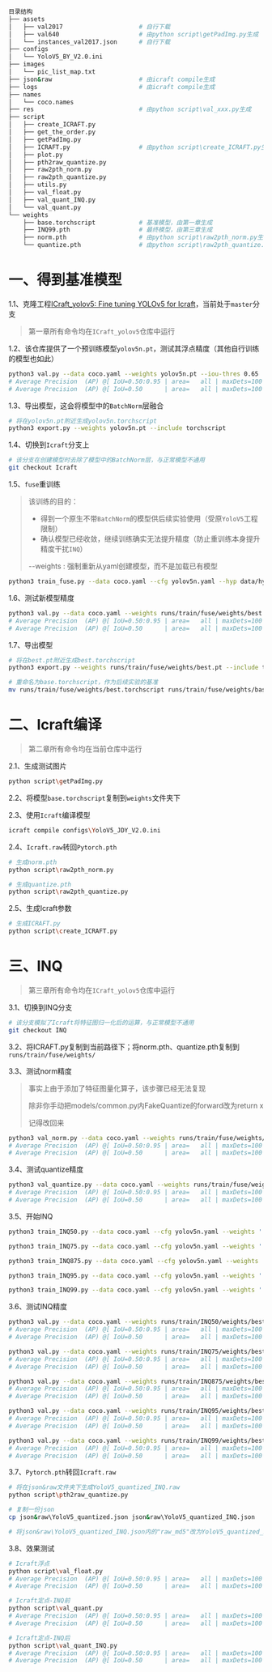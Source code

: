 ```bash
目录结构
├── assets
│   ├── val2017                     # 自行下载
│   ├── val640                      # 由python script\getPadImg.py生成
│   └── instances_val2017.json      # 自行下载
├── configs
│   └── YoloV5_BY_V2.0.ini
├── images
│   └── pic_list_map.txt
├── json&raw                        # 由icraft compile生成
├── logs                            # 由icraft compile生成
├── names
│   └── coco.names
├── res                             # 由python script\val_xxx.py生成
├── script
│   ├── create_ICRAFT.py
│   ├── get_the_order.py
│   ├── getPadImg.py
│   ├── ICRAFT.py                   # 由python script\create_ICRAFT.py生成
│   ├── plot.py
│   ├── pth2raw_quantize.py
│   ├── raw2pth_norm.py
│   ├── raw2pth_quantize.py
│   ├── utils.py
│   ├── val_float.py
│   ├── val_quant_INQ.py
│   └── val_quant.py
└── weights
    ├── base.torchscript            # 基准模型，由第一章生成
    ├── INQ99.pth                   # 最终模型，由第三章生成
    ├── norm.pth                    # 由python script\raw2pth_norm.py生成
    └── quantize.pth                # 由python script\raw2pth_quantize.py生成
```

# 一、得到基准模型

1.1、克隆工程[ICraft_yolov5: Fine tuning YOLOv5 for Icraft](https://github.com/Qiuye12138/ICraft_yolov5)，当前处于`master`分支

> 第一章所有命令均在`ICraft_yolov5`仓库中运行

1.2、该仓库提供了一个预训练模型`yolov5n.pt`，测试其浮点精度（其他自行训练的模型也如此）

```bash
python3 val.py --data coco.yaml --weights yolov5n.pt --iou-thres 0.65
# Average Precision  (AP) @[ IoU=0.50:0.95 | area=   all | maxDets=100 ] = 0.280
# Average Precision  (AP) @[ IoU=0.50      | area=   all | maxDets=100 ] = 0.457
```

1.3、导出模型，这会将模型中的`BatchNorm`层融合

```bash
# 将在yolov5n.pt附近生成yolov5n.torchscript
python3 export.py --weights yolov5n.pt --include torchscript 
```

1.4、切换到`Icraft`分支上

```bash
# 该分支在创建模型时去除了模型中的BatchNorm层，与正常模型不通用
git checkout Icraft
```

1.5、`fuse`重训练

> 该训练的目的：
>
> - 得到一个原生不带`BatchNorm`的模型供后续实验使用（受原`YoloV5`工程限制）
> - 确认模型已经收敛，继续训练确实无法提升精度（防止重训练本身提升精度干扰`INQ`）
>
> --weights : 强制重新从yaml创建模型，而不是加载已有模型

```bash
python3 train_fuse.py --data coco.yaml --cfg yolov5n.yaml --hyp data/hyps/stable_hyp.yaml --weights '' --batch-size 128 --device '1' --epochs 30 --name fuse
```

1.6、测试新模型精度

```bash
python3 val.py --data coco.yaml --weights runs/train/fuse/weights/best.pt --iou-thres 0.65
# Average Precision  (AP) @[ IoU=0.50:0.95 | area=   all | maxDets=100 ] = 0.280
# Average Precision  (AP) @[ IoU=0.50      | area=   all | maxDets=100 ] = 0.457
```

1.7、导出模型

```bash
# 将在best.pt附近生成best.torchscript
python3 export.py --weights runs/train/fuse/weights/best.pt --include torchscript 

# 重命名为base.torchscript，作为后续实验的基准
mv runs/train/fuse/weights/best.torchscript runs/train/fuse/weights/base.torchscript
```



# 二、Icraft编译

> 第二章所有命令均在当前仓库中运行

2.1、生成测试图片

```bash
python script\getPadImg.py
```

2.2、将模型`base.torchscript`复制到`weights`文件夹下

2.3、使用`Icraft`编译模型

```bash
icraft compile configs\YoloV5_JDY_V2.0.ini
```

2.4、`Icraft.raw`转回`Pytorch.pth`

```bash
# 生成norm.pth
python script\raw2pth_norm.py

# 生成quantize.pth
python script\raw2pth_quantize.py
```

2.5、生成Icraft参数

```bash
# 生成ICRAFT.py
python script\create_ICRAFT.py
```



# 三、INQ

> 第三章所有命令均在`ICraft_yolov5`仓库中运行

3.1、切换到INQ分支

```bash
# 该分支模拟了Icraft将特征图归一化后的运算，与正常模型不通用
git checkout INQ
```

3.2、将ICRAFT.py复制到当前路径下；将norm.pth、quantize.pth复制到`runs/train/fuse/weights/`

3.3、测试norm精度

> 事实上由于添加了特征图量化算子，该步骤已经无法复现
>
> 除非你手动把models/common.py内FakeQuantize的forward改为return x
>
> 记得改回来

```bash
python3 val_norm.py --data coco.yaml --weights runs/train/fuse/weights/best.pt --iou-thres 0.65
# Average Precision  (AP) @[ IoU=0.50:0.95 | area=   all | maxDets=100 ] = 0.280
# Average Precision  (AP) @[ IoU=0.50      | area=   all | maxDets=100 ] = 0.457
```

3.4、测试quantize精度

```bash
python3 val_quantize.py --data coco.yaml --weights runs/train/fuse/weights/best.pt --iou-thres 0.65
# Average Precision  (AP) @[ IoU=0.50:0.95 | area=   all | maxDets=100 ] = 0.244  ↓3.6%
# Average Precision  (AP) @[ IoU=0.50      | area=   all | maxDets=100 ] = 0.419  ↓3.8%
```

3.5、开始INQ

```bash
python3 train_INQ50.py --data coco.yaml --cfg yolov5n.yaml --weights '' --batch-size 128 --device '1' --epochs 15 --hyp data/hyps/stable_hyp.yaml --name INQ50

python3 train_INQ75.py --data coco.yaml --cfg yolov5n.yaml --weights '' --batch-size 128 --device '1' --epochs 15 --hyp data/hyps/stable_hyp.yaml --name INQ75

python3 train_INQ875.py --data coco.yaml --cfg yolov5n.yaml --weights '' --batch-size 128 --device '1' --epochs 15 --hyp data/hyps/stable_hyp.yaml --name INQ875

python3 train_INQ95.py --data coco.yaml --cfg yolov5n.yaml --weights '' --batch-size 128 --device '1' --epochs 15 --hyp data/hyps/stable_hyp.yaml --name INQ95

python3 train_INQ99.py --data coco.yaml --cfg yolov5n.yaml --weights '' --batch-size 128 --device '1' --epochs 15 --hyp data/hyps/stable_hyp.yaml --name INQ99
```

3.6、测试INQ精度

```bash
python3 val.py --data coco.yaml --weights runs/train/INQ50/weights/best.pt --iou-thres 0.65
# Average Precision  (AP) @[ IoU=0.50:0.95 | area=   all | maxDets=100 ] = 0.266  ↓1.4%
# Average Precision  (AP) @[ IoU=0.50      | area=   all | maxDets=100 ] = 0.444  ↓1.3%

python3 val.py --data coco.yaml --weights runs/train/INQ75/weights/best.pt  --iou-thres 0.65
# Average Precision  (AP) @[ IoU=0.50:0.95 | area=   all | maxDets=100 ] = 0.266  ↓1.4%
# Average Precision  (AP) @[ IoU=0.50      | area=   all | maxDets=100 ] = 0.443  ↓1.4%

python3 val.py --data coco.yaml --weights runs/train/INQ875/weights/best.pt --iou-thres 0.65
# Average Precision  (AP) @[ IoU=0.50:0.95 | area=   all | maxDets=100 ] = 0.266  ↓1.4%
# Average Precision  (AP) @[ IoU=0.50      | area=   all | maxDets=100 ] = 0.444  ↓1.3%

python3 val.py --data coco.yaml --weights runs/train/INQ95/weights/best.pt --iou-thres 0.65
# Average Precision  (AP) @[ IoU=0.50:0.95 | area=   all | maxDets=100 ] = 0.266  ↓1.4%
# Average Precision  (AP) @[ IoU=0.50      | area=   all | maxDets=100 ] = 0.443  ↓1.4%

python3 val.py --data coco.yaml --weights runs/train/INQ99/weights/best.pt --iou-thres 0.65
# Average Precision  (AP) @[ IoU=0.50:0.95 | area=   all | maxDets=100 ] = 0.263  ↓1.7%
# Average Precision  (AP) @[ IoU=0.50      | area=   all | maxDets=100 ] = 0.442  ↓1.5%
```

3.7、`Pytorch.pth`转回`Icraft.raw`

```bash
# 将在json&raw文件夹下生成YoloV5_quantized_INQ.raw
python script\pth2raw_quantize.py

# 复制一份json
cp json&raw\YoloV5_quantized.json json&raw\YoloV5_quantized_INQ.json

# 将json&raw\YoloV5_quantized_INQ.json内的"raw_md5"改为YoloV5_quantized_INQ.raw的md5值
```

3.8、效果测试

```bash
# Icraft浮点
python script\val_float.py
# Average Precision  (AP) @[ IoU=0.50:0.95 | area=   all | maxDets=100 ] = 0.260
# Average Precision  (AP) @[ IoU=0.50      | area=   all | maxDets=100 ] = 0.434

# Icraft定点-INQ前
python script\val_quant.py
# Average Precision  (AP) @[ IoU=0.50:0.95 | area=   all | maxDets=100 ] = 0.226  ↓3.4%
# Average Precision  (AP) @[ IoU=0.50      | area=   all | maxDets=100 ] = 0.394  ↓4.0%

# Icraft定点-INQ后
python script\val_quant_INQ.py
# Average Precision  (AP) @[ IoU=0.50:0.95 | area=   all | maxDets=100 ] = 0.233  ↓2.7%
# Average Precision  (AP) @[ IoU=0.50      | area=   all | maxDets=100 ] = 0.407  ↓2.7%
```

